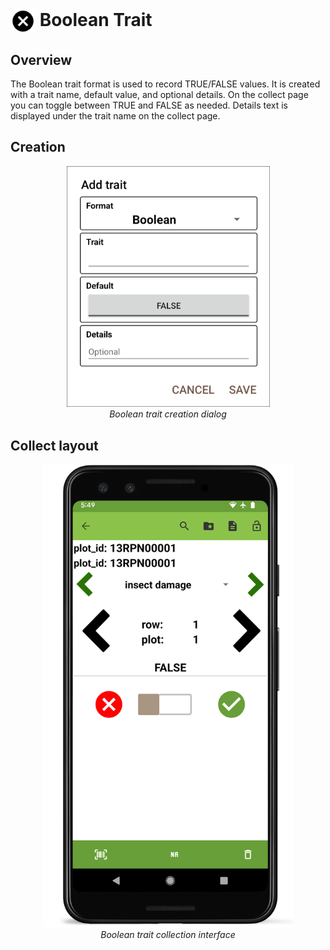 <img ref="audio" style="vertical-align: middle;" src="_static/icons/formats/close-circle.png" width="40px"> Boolean Trait
===============================================================================

Overview
--------

The Boolean trait format is used to record TRUE/FALSE values. It is
created with a trait name, default value, and optional details. On the
collect page you can toggle between TRUE and FALSE as needed. Details
text is displayed under the trait name on the collect page.

Creation
--------

<figure align="center" class="image">
  <img src="_static/images/traits/formats/create_boolean.png" width="325px"> 
  <figcaption><i>Boolean trait creation dialog</i></figcaption> 
</figure>

Collect layout
--------------

<figure align="center" class="image">
  <img src="_static/images/traits/formats/collect_boolean_framed.png" width="400px"> 
  <figcaption><i>Boolean trait collection interface</i></figcaption> 
</figure>